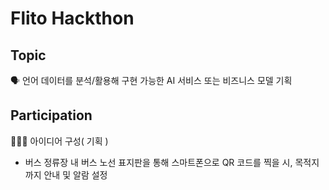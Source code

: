 # Flito Hackthon

## Topic
🗣 언어 데이터를 분석/활용해 구현 가능한 AI 서비스 또는 비즈니스 모델 기획 

## Participation
👩🏻‍💻 아이디어 구성( 기획 )
  - 버스 정류장 내 버스 노선 표지판을 통해 스마트폰으로 QR 코드를 찍을 시, 목적지까지 안내 및 알람 설정
